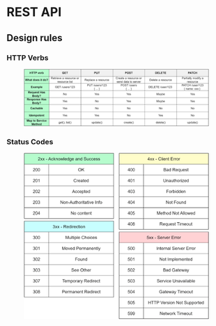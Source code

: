 # REST API

## Design rules

### HTTP Verbs

<figure><img src="../../../.gitbook/assets/68860.png" alt=""><figcaption></figcaption></figure>

### Status Codes

<figure><img src="../../../.gitbook/assets/86586.png" alt=""><figcaption></figcaption></figure>
